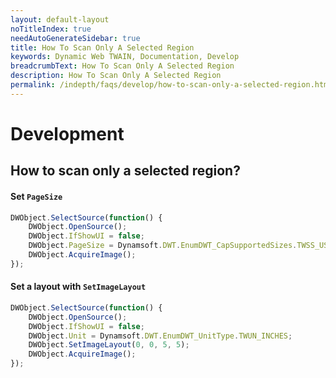 ```yaml
---
layout: default-layout
noTitleIndex: true
needAutoGenerateSidebar: true
title: How To Scan Only A Selected Region
keywords: Dynamic Web TWAIN, Documentation, Develop
breadcrumbText: How To Scan Only A Selected Region
description: How To Scan Only A Selected Region
permalink: /indepth/faqs/develop/how-to-scan-only-a-selected-region.html
---
```


# Development

## How to scan only a selected region?

#### Set `PageSize`

``` javascript
DWObject.SelectSource(function() {
    DWObject.OpenSource();
    DWObject.IfShowUI = false;
    DWObject.PageSize = Dynamsoft.DWT.EnumDWT_CapSupportedSizes.TWSS_USLEGAL;
    DWObject.AcquireImage();
});
```

#### Set a layout with `SetImageLayout`

``` javascript
DWObject.SelectSource(function() {
    DWObject.OpenSource();
    DWObject.IfShowUI = false;
    DWObject.Unit = Dynamsoft.DWT.EnumDWT_UnitType.TWUN_INCHES;
    DWObject.SetImageLayout(0, 0, 5, 5);
    DWObject.AcquireImage();
});
```

